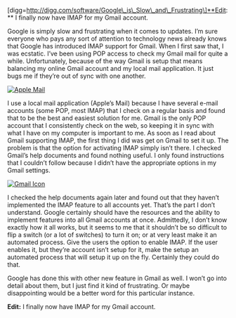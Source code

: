 \[digg=http://digg.com/software/Google\_is\_Slow\_and\_Frustrating\]**Edit:** I finally now have IMAP for my Gmail account.

Google is simply slow and frustrating when it comes to updates. I’m sure everyone who pays any sort of attention to technology news already knows that Google has introduced IMAP support for Gmail. When I first saw that, I was ecstatic. I’ve been using POP access to check my Gmail mail for quite a while. Unfortunately, because of the way Gmail is setup that means balancing my online Gmail account and my local mail application. It just bugs me if they’re out of sync with one another.

[![Apple Mail](https://i0.wp.com/alexseifert.wordpress.com/wp-content/uploads/2007/10/icon_mail.png)](https://i0.wp.com/alexseifert.wordpress.com/wp-content/uploads/2007/10/icon_mail.png "Apple Mail")

I use a local mail application (Apple’s Mail) because I have several e-mail accounts (some POP, most IMAP) that I check on a regular basis and found that to be the best and easiest solution for me. Gmail is the only POP account that I consistently check on the web, so keeping it in sync with what I have on my computer is important to me. As soon as I read about Gmail supporting IMAP, the first thing I did was get on Gmail to set it up. The problem is that the option for activating IMAP simply isn’t there. I checked Gmail’s help documents and found nothing useful. I only found instructions that I couldn’t follow because I didn’t have the appropriate options in my Gmail settings.

[![Gmail Icon](https://i0.wp.com/alexseifert.wordpress.com/wp-content/uploads/2007/10/googlemail.gif)](https://i0.wp.com/alexseifert.wordpress.com/wp-content/uploads/2007/10/googlemail.gif "Gmail Icon")

I checked the help documents again later and found out that they haven’t implemented the IMAP feature to all accounts yet. That’s the part I don’t understand. Google certainly should have the resources and the ability to implement features into all Gmail accounts at once. Admittedly, I don’t know exactly how it all works, but it seems to me that it shouldn’t be so difficult to flip a switch (or a lot of switches) to turn it on; or at very least make it an automated process. Give the users the option to enable IMAP. If the user enables it, but they’re account isn’t setup for it, make the setup an automated process that will setup it up on the fly. Certainly they could do that.

Google has done this with other new feature in Gmail as well. I won’t go into detail about them, but I just find it kind of frustrating. Or maybe disappointing would be a better word for this particular instance.

**Edit:** I finally now have IMAP for my Gmail account.
